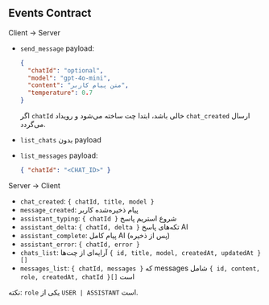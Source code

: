 ## Events Contract

Client → Server

- `send_message` payload:

  ```json
  {
    "chatId": "optional",
    "model": "gpt-4o-mini",
    "content": "متن پیام کاربر",
    "temperature": 0.7
  }
  ```

  اگر `chatId` خالی باشد، ابتدا چت ساخته می‌شود و رویداد `chat_created` ارسال می‌گردد.

- `list_chats` بدون payload
- `list_messages` payload:
  ```json
  { "chatId": "<CHAT_ID>" }
  ```

Server → Client

- `chat_created`: `{ chatId, title, model }`
- `message_created`: پیام ذخیره‌شده کاربر
- `assistant_typing`: `{ chatId }` شروع استریم پاسخ
- `assistant_delta`: `{ chatId, delta }` تکه‌های پاسخ AI
- `assistant_complete`: پیام کامل AI (پس از ذخیره)
- `assistant_error`: `{ chatId, error }`
- `chats_list`: آرایه‌ای از چت‌ها `{ id, title, model, createdAt, updatedAt }[]`
- `messages_list`: `{ chatId, messages }` که messages شامل `{ id, content, role, createdAt, chatId }[]` است

نکته: `role` یکی از `USER | ASSISTANT` است.
